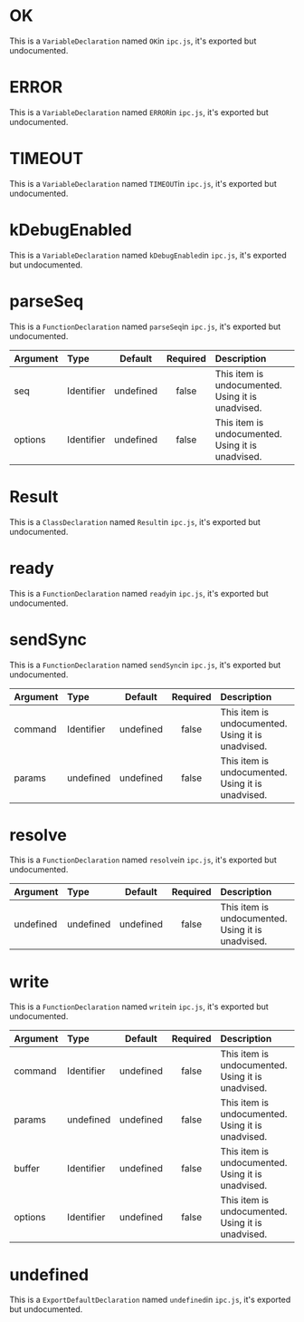 
# OK

This is a `VariableDeclaration` named `OK`in `ipc.js`, it's exported but undocumented.



# ERROR

This is a `VariableDeclaration` named `ERROR`in `ipc.js`, it's exported but undocumented.



# TIMEOUT

This is a `VariableDeclaration` named `TIMEOUT`in `ipc.js`, it's exported but undocumented.



# kDebugEnabled

This is a `VariableDeclaration` named `kDebugEnabled`in `ipc.js`, it's exported but undocumented.



# parseSeq

This is a `FunctionDeclaration` named `parseSeq`in `ipc.js`, it's exported but undocumented.


| Argument | Type | Default | Required | Description |
| :---     | :--- | :---:   | :---:    | :---        |
| seq | Identifier | undefined | false | This item is undocumented. Using it is unadvised. |
| options | Identifier | undefined | false | This item is undocumented. Using it is unadvised. |

# Result

This is a `ClassDeclaration` named `Result`in `ipc.js`, it's exported but undocumented.



# ready

This is a `FunctionDeclaration` named `ready`in `ipc.js`, it's exported but undocumented.



# sendSync

This is a `FunctionDeclaration` named `sendSync`in `ipc.js`, it's exported but undocumented.


| Argument | Type | Default | Required | Description |
| :---     | :--- | :---:   | :---:    | :---        |
| command | Identifier | undefined | false | This item is undocumented. Using it is unadvised. |
| params | undefined | undefined | false | This item is undocumented. Using it is unadvised. |

# resolve

This is a `FunctionDeclaration` named `resolve`in `ipc.js`, it's exported but undocumented.


| Argument | Type | Default | Required | Description |
| :---     | :--- | :---:   | :---:    | :---        |
| undefined | undefined | undefined | false | This item is undocumented. Using it is unadvised. |

# write

This is a `FunctionDeclaration` named `write`in `ipc.js`, it's exported but undocumented.


| Argument | Type | Default | Required | Description |
| :---     | :--- | :---:   | :---:    | :---        |
| command | Identifier | undefined | false | This item is undocumented. Using it is unadvised. |
| params | undefined | undefined | false | This item is undocumented. Using it is unadvised. |
| buffer | Identifier | undefined | false | This item is undocumented. Using it is unadvised. |
| options | Identifier | undefined | false | This item is undocumented. Using it is unadvised. |

# undefined

This is a `ExportDefaultDeclaration` named `undefined`in `ipc.js`, it's exported but undocumented.


